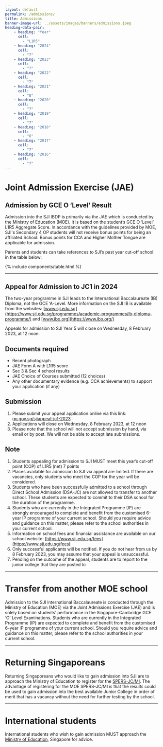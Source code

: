 ```yaml
---
layout: default
permalink: /admissions/
title: Admissions
banner-image-url: ../assets/images/banners/admissions.jpeg
heading-data-pair:
    - heading: "Year"
      cell: 
        - "L1R5"
    - heading: "2024"
      cell: 
        - "7"
    - heading: "2023"
      cell: 
        - "7"
    - heading: "2022"
      cell: 
        - "7"
    - heading: "2021"
      cell: 
        - "8"
    - heading: "2020"
      cell: 
        - "7"
    - heading: "2019"
      cell: 
        - "7"
    - heading: "2018"
      cell: 
        - "8"
    - heading: "2017"
      cell:
        - "7"
    - heading: "2016"
      cell: 
        - "7"
---
```


# Joint Admission Exercise (JAE)
## Admission by GCE O ‘Level’ Result
Admission into the SJI IBDP is primarily via the JAE which is conducted by the Ministry of Education (MOE). 
It is based on the student’s GCE O ‘Level’ L1R5 Aggregate Score. In accordance with the guidelines provided by MOE, 
SJI's Secondary 4 OP students will not receive bonus points for being an affiliated School. Bonus points for CCA and 
Higher Mother Tongue are applicable for admission. 

Parents and students can take references to SJI’s past year cut-off school in the table below:

{% include components/table.html %}

---
## Appeal for Admission to JC1 in 2024

The two-year programme in SJI leads to the International Baccalaureate (IB) Diploma, not the GCE ‘A-Level. 
More information on the SJI IB is available from the websites: 
[www.sji.edu.sg](https://www.sji.edu.sg/programmes/academic-programmes/ib-diploma-programme/)
and [www.ibo.org](https://www.ibo.org/)


Appeals for admission to SJI Year 5 will close on Wednesday, 8 February 2023, at 12 noon.

## Documents required
* Recent photograph
* JAE Form A with L1R5 score
* Sec 3 & Sec 4 school results
* JAE Choice of Courses submitted (12 choices)
* Any other documentary evidence (e.g. CCA achievements) to support your application (if any)

## Submission
1. Please submit your appeal application online via this link: [go.gov.sg/sjiappeal-jc1-2023](https://go.gov.sg/sjiappeal-jc1-2023)
2. Applications will close on Wednesday, 8 February 2023, at 12 noon
3. Please note that the school will not accept submission by hand, via email or by post.  We will not be able to accept late submissions.

## Note
1. Students appealing for admission to SJI MUST meet this year’s cut-off point (COP) of L1R5 (net) 7 points
2. Places available for admission to SJI via appeal are limited. If there are vacancies, only students who meet the COP 
    for the year will be considered.
3. Students who have been successfully admitted to a school through Direct School Admission (DSA-JC) are not allowed to 
    transfer to another school. These students are expected to commit to their DSA school for the duration of the programme.
4. Students who are currently in the Integrated Programme (IP) are strongly encouraged to complete and benefit from the 
    customised 6-year IP programme of your current school. Should you require advice and guidance on this matter, please 
    refer to the school authorities in your current school.
5. Information on school fees and financial assistance are available on our school website: [https://www.sji.edu.sg/fees](https://www.sji.edu.sg/fees)
6. Only successful applicants will be notified. If you do not hear from us by 8 February 2023, you may assume that your 
    appeal is unsuccessful.
7. Pending on the outcome of the appeal, students are to report to the junior college that they are posted to

---
# Transfer from another MOE school
Admission to the SJI International Baccalaureate is conducted through the Ministry of Education (MOE) via the Joint 
Admissions Exercise (JAE) and is solely based on students’ performance in the Singapore-Cambridge GCE ‘O’ Level Examinations. 
Students who are currently in the Integrated Programme (IP) are expected to complete and benefit from the customised 6-year 
IP programme of your current school. Should you require advice and guidance on this matter, please refer to the school 
authorities in your current school.

---
# Returning Singaporeans
Returning Singaporeans who would like to gain admission into SJI are to approach the Ministry of Education to register 
for the <a class="external" href="https://www.moe.gov.sg/returning-singaporeans/post-secondary">SPERS-JC/MI</a>. The advantage of registering 
for the MOE SPERS-JC/MI is that the results could be used to gain admission into the best available Junior College in order 
of merit that has a vacancy without the need for further testing by the school.

---
# International students
International students who wish to gain admission MUST approach the 
<a class="external" href="https://www.moe.gov.sg/international-students">Ministry of Education</a>, Singapore for advice.
